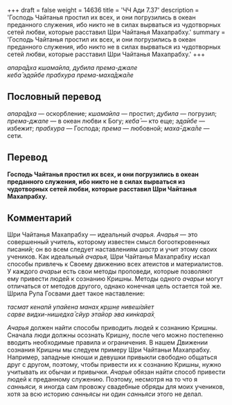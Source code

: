 +++
draft = false
weight = 14636
title = 'ЧЧ Ади 7.37'
description = 'Господь Чайтанья простил их всех, и они погрузились в океан преданного служения, ибо никто не в силах вырваться из чудотворных сетей любви, которые расставил Шри Чайтанья Махапрабху.'
summary = 'Господь Чайтанья простил их всех, и они погрузились в океан преданного служения, ибо никто не в силах вырваться из чудотворных сетей любви, которые расставил Шри Чайтанья Махапрабху.'
+++

_апара̄дха кшама̄ила, д̣убила према-джале  
кеба̄ эд̣а̄ибе прабхура према-маха̄джа̄ле_

## Пословный перевод

_апара̄дха_ — оскорбление; _кшама̄ила_ — простил; _д̣убила_ — погрузил; _према_\-_джале_ — в океан любви к Богу; _кеба̄_ — кто еще; _эд̣а̄ибе_ — избежит; _прабхура_ — Господа; _према_ — любовной; _маха̄_\-_джа̄ле_ — сети.

## Перевод

**Господь Чайтанья простил их всех, и они погрузились в океан преданного служения, ибо никто не в силах вырваться из чудотворных сетей любви, которые расставил Шри Чайтанья Махапрабху.**

## Комментарий

Шри Чайтанья Махапрабху — идеальный _ачарья. Ачарья_ — это совершенный учитель, которому известен смысл богооткровенных писаний; он во всем следует наставлениям _шастр_ и учит этому своих учеников. Как идеальный _ачарья,_ Шри Чайтанья Махапрабху искал способы привлечь к Своему движению всех атеистов и материалистов. У каждого _ачарьи_ есть свои методы проповеди, которые позволяют ему привести людей к сознанию Кришны. Методы одного _ачарьи_ могут отличаться от методов другого, однако конечная цель остается той же. Шрила Рупа Госвами дает такое наставление:

_тасмат кенапй упайена манах̣ кр̣шн̣е нивеш́айет  
сарве видхи-нишедха̄ сйур этайор эва кин̇кара̄х̣_

_Ачарья_ должен найти способы приводить людей к сознанию Кришны. Сначала люди должны осознать Кришну, после чего можно постепенно вводить необходимые правила и ограничения. В нашем Движении сознания Кришны мы следуем примеру Шри Чайтаньи Махапрабху. Например, западные юноши и девушки привыкли свободно общаться друг с другом, поэтому, чтобы привести их к сознанию Кришны, нужно учитывать их обычаи и привычки. _Ачарья_ обязан найти способ привести людей к преданному служению. Поэтому, несмотря на то что я _санньяси,_ я иногда сам провожу свадебные обряды для моих учеников, хотя за всю историю _санньясы_ ни один _санньяси_ этого не делал.
